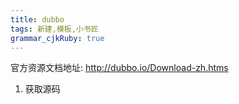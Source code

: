 ```yaml
---
title: dubbo
tags: 新建,模板,小书匠
grammar_cjkRuby: true
---
```



官方资源文档地址:
http://dubbo.io/Download-zh.htms

1. 获取源码
